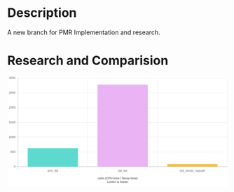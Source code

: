 # Description
A new branch for PMR Implementation and research.

# Research and Comparision 

![PMR vs RegularSTD](pic/90X72XHGO6fFbP1xra40SyHJlbw.png)

